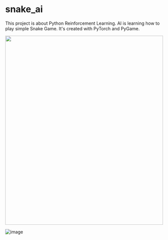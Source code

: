 # snake_ai

This project is about Python Reinforcement Learning. AI is learning how to play simple Snake Game. It's created with PyTorch and PyGame. 

<img src="https://user-images.githubusercontent.com/104318709/166221501-31fa5f59-3f35-49e8-bc08-696c63be7bfa.png" width="500" height="600">

![image](https://user-images.githubusercontent.com/104318709/166221501-31fa5f59-3f35-49e8-bc08-696c63be7bfa.png)
